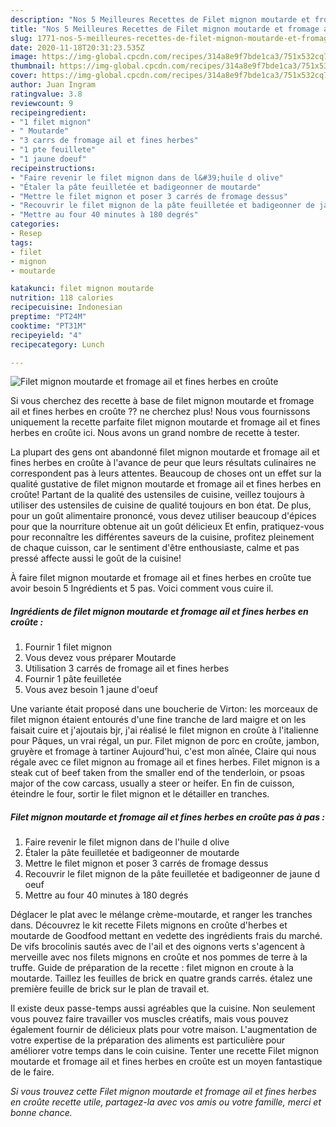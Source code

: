 ```yaml
---
description: "Nos 5 Meilleures Recettes de Filet mignon moutarde et fromage ail et fines herbes en croûte"
title: "Nos 5 Meilleures Recettes de Filet mignon moutarde et fromage ail et fines herbes en croûte"
slug: 1771-nos-5-meilleures-recettes-de-filet-mignon-moutarde-et-fromage-ail-et-fines-herbes-en-croute
date: 2020-11-18T20:31:23.535Z
image: https://img-global.cpcdn.com/recipes/314a8e9f7bde1ca3/751x532cq70/filet-mignon-moutarde-et-fromage-ail-et-fines-herbes-en-croute-photo-principale-de-la-recette.jpg
thumbnail: https://img-global.cpcdn.com/recipes/314a8e9f7bde1ca3/751x532cq70/filet-mignon-moutarde-et-fromage-ail-et-fines-herbes-en-croute-photo-principale-de-la-recette.jpg
cover: https://img-global.cpcdn.com/recipes/314a8e9f7bde1ca3/751x532cq70/filet-mignon-moutarde-et-fromage-ail-et-fines-herbes-en-croute-photo-principale-de-la-recette.jpg
author: Juan Ingram
ratingvalue: 3.8
reviewcount: 9
recipeingredient:
- "1 filet mignon"
- " Moutarde"
- "3 carrs de fromage ail et fines herbes"
- "1 pte feuillete"
- "1 jaune doeuf"
recipeinstructions:
- "Faire revenir le filet mignon dans de l&#39;huile d olive"
- "Étaler la pâte feuilletée et badigeonner de moutarde"
- "Mettre le filet mignon et poser 3 carrés de fromage dessus"
- "Recouvrir le filet mignon de la pâte feuilletée et badigeonner de jaune d oeuf"
- "Mettre au four 40 minutes à 180 degrés"
categories:
- Resep
tags:
- filet
- mignon
- moutarde

katakunci: filet mignon moutarde 
nutrition: 118 calories
recipecuisine: Indonesian
preptime: "PT24M"
cooktime: "PT31M"
recipeyield: "4"
recipecategory: Lunch

---
```



![Filet mignon moutarde et fromage ail et fines herbes en croûte](https://img-global.cpcdn.com/recipes/314a8e9f7bde1ca3/751x532cq70/filet-mignon-moutarde-et-fromage-ail-et-fines-herbes-en-croute-photo-principale-de-la-recette.jpg)

Si vous cherchez des recette à base de filet mignon moutarde et fromage ail et fines herbes en croûte ?? ne cherchez plus! Nous vous fournissons uniquement la recette parfaite filet mignon moutarde et fromage ail et fines herbes en croûte ici. Nous avons un grand nombre de recette à tester.

La plupart des gens ont abandonné filet mignon moutarde et fromage ail et fines herbes en croûte à l'avance de peur que leurs résultats culinaires ne correspondent pas à leurs attentes. Beaucoup de choses ont un effet sur la qualité gustative de filet mignon moutarde et fromage ail et fines herbes en croûte! Partant de la qualité des ustensiles de cuisine, veillez toujours à utiliser des ustensiles de cuisine de qualité toujours en bon état. De plus, pour un goût alimentaire prononcé, vous devez utiliser beaucoup d'épices pour que la nourriture obtenue ait un goût délicieux Et enfin, pratiquez-vous pour reconnaître les différentes saveurs de la cuisine, profitez pleinement de chaque cuisson, car le sentiment d'être enthousiaste, calme et pas pressé affecte aussi le goût de la cuisine!

<!--inarticleads1-->

À faire filet mignon moutarde et fromage ail et fines herbes en croûte tue avoir besoin 5 Ingrédients et 5 pas. Voici comment vous cuire il.

##### Ingrédients de filet mignon moutarde et fromage ail et fines herbes en croûte :

1. Fournir 1 filet mignon
1. Vous devez vous préparer  Moutarde
1. Utilisation 3 carrés de fromage ail et fines herbes
1. Fournir 1 pâte feuilletée
1. Vous avez besoin 1 jaune d&#39;oeuf


Une variante était proposé dans une boucherie de Virton: les morceaux de filet mignon étaient entourés d&#39;une fine tranche de lard maigre et on les faisait cuire et j&#39;ajoutais bjr, j&#39;ai réalisé le filet mignon en croûte à l&#39;italienne pour Pâques, un vrai régal, un pur. Filet mignon de porc en croûte, jambon, gruyère et fromage à tartiner Aujourd&#39;hui, c&#39;est mon aînée, Claire qui nous régale avec ce filet mignon au fromage ail et fines herbes. Filet mignon is a steak cut of beef taken from the smaller end of the tenderloin, or psoas major of the cow carcass, usually a steer or heifer. En fin de cuisson, éteindre le four, sortir le filet mignon et le détailler en tranches. 

<!--inarticleads2-->

##### Filet mignon moutarde et fromage ail et fines herbes en croûte pas à pas :

1. Faire revenir le filet mignon dans de l&#39;huile d olive
1. Étaler la pâte feuilletée et badigeonner de moutarde
1. Mettre le filet mignon et poser 3 carrés de fromage dessus
1. Recouvrir le filet mignon de la pâte feuilletée et badigeonner de jaune d oeuf
1. Mettre au four 40 minutes à 180 degrés


Déglacer le plat avec le mélange crème-moutarde, et ranger les tranches dans. Découvrez le kit recette Filets mignons en croûte d&#39;herbes et moutarde de Goodfood mettant en vedette des ingrédients frais du marché. De vifs brocolinis sautés avec de l&#39;ail et des oignons verts s&#39;agencent à merveille avec nos filets mignons en croûte et nos pommes de terre à la truffe. Guide de préparation de la recette : filet mignon en croute à la moutarde. Taillez les feuilles de brick en quatre grands carrés. étalez une première feuille de brick sur le plan de travail et. 

<!--inarticleads1-->

<p>
Il existe deux passe-temps aussi agréables que la cuisine. Non seulement vous pouvez faire travailler vos muscles créatifs, mais vous pouvez également fournir de délicieux plats pour votre maison. L'augmentation de votre expertise de la préparation des aliments est particulière pour améliorer votre temps dans le coin cuisine. Tenter une recette Filet mignon moutarde et fromage ail et fines herbes en croûte est un moyen fantastique de le faire.
</p>

<p>
<i>Si vous trouvez cette Filet mignon moutarde et fromage ail et fines herbes en croûte recette utile, partagez-la avec vos amis ou votre famille, merci et bonne chance.</i>
</p>
